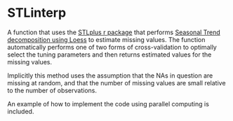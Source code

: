 # STLinterp
A function that uses the [STLplus r package](https://cran.r-project.org/web/packages/stlplus/stlplus.pdf) that performs 
[Seasonal Trend decomposition using Loess](https://otexts.com/fpp2/stl.html) to estimate missing values.  The function 
automatically performs one of two forms of cross-validation to optimally select the tuning parameters and then returns
estimated values for the missing values.

Implicitly this method uses the assumption that the NAs in question are missing at random, and that the number of missing
values are small relative to the number of observations.

An example of how to implement the code using parallel computing is included.
